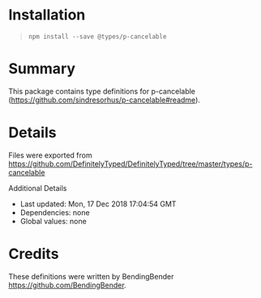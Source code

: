 # Installation
> `npm install --save @types/p-cancelable`

# Summary
This package contains type definitions for p-cancelable (https://github.com/sindresorhus/p-cancelable#readme).

# Details
Files were exported from https://github.com/DefinitelyTyped/DefinitelyTyped/tree/master/types/p-cancelable

Additional Details
 * Last updated: Mon, 17 Dec 2018 17:04:54 GMT
 * Dependencies: none
 * Global values: none

# Credits
These definitions were written by BendingBender <https://github.com/BendingBender>.
